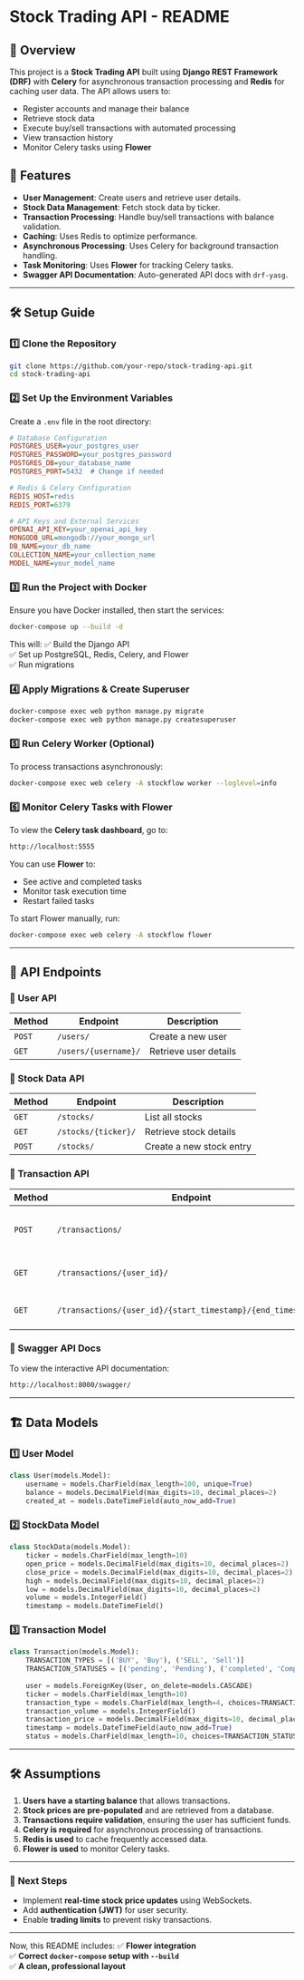 # Stock Trading API - README

## 📌 Overview
This project is a **Stock Trading API** built using **Django REST Framework (DRF)** with **Celery** for asynchronous transaction processing and **Redis** for caching user data. The API allows users to:
- Register accounts and manage their balance
- Retrieve stock data
- Execute buy/sell transactions with automated processing
- View transaction history
- Monitor Celery tasks using **Flower**

## 🚀 Features
- **User Management**: Create users and retrieve user details.
- **Stock Data Management**: Fetch stock data by ticker.
- **Transaction Processing**: Handle buy/sell transactions with balance validation.
- **Caching**: Uses Redis to optimize performance.
- **Asynchronous Processing**: Uses Celery for background transaction handling.
- **Task Monitoring**: Uses **Flower** for tracking Celery tasks.
- **Swagger API Documentation**: Auto-generated API docs with `drf-yasg`.

---
## 🛠️ Setup Guide

### 1️⃣ **Clone the Repository**
```sh
git clone https://github.com/your-repo/stock-trading-api.git
cd stock-trading-api
```

### 2️⃣ **Set Up the Environment Variables**
Create a `.env` file in the root directory:
```ini
# Database Configuration
POSTGRES_USER=your_postgres_user
POSTGRES_PASSWORD=your_postgres_password
POSTGRES_DB=your_database_name
POSTGRES_PORT=5432  # Change if needed

# Redis & Celery Configuration
REDIS_HOST=redis
REDIS_PORT=6379

# API Keys and External Services
OPENAI_API_KEY=your_openai_api_key
MONGODB_URL=mongodb://your_mongo_url
DB_NAME=your_db_name
COLLECTION_NAME=your_collection_name
MODEL_NAME=your_model_name
```

### 3️⃣ **Run the Project with Docker**
Ensure you have Docker installed, then start the services:

```sh
docker-compose up --build -d
```
This will:
✅ Build the Django API  
✅ Set up PostgreSQL, Redis, Celery, and Flower  
✅ Run migrations  

### 4️⃣ **Apply Migrations & Create Superuser**
```sh
docker-compose exec web python manage.py migrate
docker-compose exec web python manage.py createsuperuser
```

### 5️⃣ **Run Celery Worker (Optional)**
To process transactions asynchronously:
```sh
docker-compose exec web celery -A stockflow worker --loglevel=info
```

### 6️⃣ **Monitor Celery Tasks with Flower**
To view the **Celery task dashboard**, go to:
```sh
http://localhost:5555
```
You can use **Flower** to:
- See active and completed tasks
- Monitor task execution time
- Restart failed tasks

To start Flower manually, run:
```sh
docker-compose exec web celery -A stockflow flower
```

---
## 📡 API Endpoints

### 🔹 User API
| Method | Endpoint | Description |
|--------|---------|-------------|
| `POST` | `/users/` | Create a new user |
| `GET` | `/users/{username}/` | Retrieve user details |

### 🔹 Stock Data API
| Method | Endpoint | Description |
|--------|---------|-------------|
| `GET` | `/stocks/` | List all stocks |
| `GET` | `/stocks/{ticker}/` | Retrieve stock details |
| `POST` | `/stocks/` | Create a new stock entry |

### 🔹 Transaction API
| Method | Endpoint | Description |
|--------|---------|-------------|
| `POST` | `/transactions/` | Execute a new buy/sell transaction |
| `GET` | `/transactions/{user_id}/` | Retrieve a user's transactions |
| `GET` | `/transactions/{user_id}/{start_timestamp}/{end_timestamp}/` | Filter transactions by date |

### 🔹 Swagger API Docs
To view the interactive API documentation:
```sh
http://localhost:8000/swagger/
```

---
## 🏗️ Data Models

### 1️⃣ **User Model**
```python
class User(models.Model):
    username = models.CharField(max_length=100, unique=True)
    balance = models.DecimalField(max_digits=10, decimal_places=2)
    created_at = models.DateTimeField(auto_now_add=True)
```

### 2️⃣ **StockData Model**
```python
class StockData(models.Model):
    ticker = models.CharField(max_length=10)
    open_price = models.DecimalField(max_digits=10, decimal_places=2)
    close_price = models.DecimalField(max_digits=10, decimal_places=2)
    high = models.DecimalField(max_digits=10, decimal_places=2)
    low = models.DecimalField(max_digits=10, decimal_places=2)
    volume = models.IntegerField()
    timestamp = models.DateTimeField()
```

### 3️⃣ **Transaction Model**
```python
class Transaction(models.Model):
    TRANSACTION_TYPES = [('BUY', 'Buy'), ('SELL', 'Sell')]
    TRANSACTION_STATUSES = [('pending', 'Pending'), ('completed', 'Completed'), ('failed', 'Failed')]
    
    user = models.ForeignKey(User, on_delete=models.CASCADE)
    ticker = models.CharField(max_length=10)
    transaction_type = models.CharField(max_length=4, choices=TRANSACTION_TYPES)
    transaction_volume = models.IntegerField()
    transaction_price = models.DecimalField(max_digits=10, decimal_places=2)
    timestamp = models.DateTimeField(auto_now_add=True)
    status = models.CharField(max_length=10, choices=TRANSACTION_STATUSES, default='pending')
```

---
## 🛠️ Assumptions
1. **Users have a starting balance** that allows transactions.
2. **Stock prices are pre-populated** and are retrieved from a database.
3. **Transactions require validation**, ensuring the user has sufficient funds.
4. **Celery is required** for asynchronous processing of transactions.
5. **Redis is used** to cache frequently accessed data.
6. **Flower is used** to monitor Celery tasks.

---

### 🎯 **Next Steps**
- Implement **real-time stock price updates** using WebSockets.
- Add **authentication (JWT)** for user security.
- Enable **trading limits** to prevent risky transactions.

---

Now, this README includes:
✅ **Flower integration**  
✅ **Correct `docker-compose` setup with `--build`**  
✅ **A clean, professional layout**  
